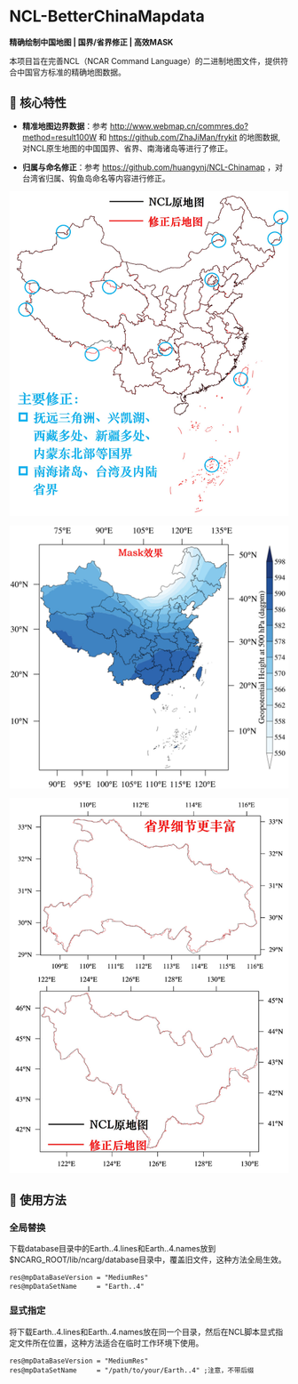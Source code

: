 # NCL-BetterChinaMapdata

**精确绘制中国地图 | 国界/省界修正 | 高效MASK**



本项目旨在完善NCL（NCAR Command Language）的二进制地图文件，提供符合中国官方标准的精确地图数据。

## 🌟 核心特性
- ​**精准地图边界数据**：参考 http://www.webmap.cn/commres.do?method=result100W 和 https://github.com/ZhaJiMan/frykit 的地图数据, 对NCL原生地图的中国国界、省界、南海诸岛等进行了修正。

- ​**归属与命名修正**：参考 https://github.com/huangynj/NCL-Chinamap ，对台湾省归属、钩鱼岛命名等内容进行修正。

![效果对比图](figs/pic0.jpg)


![效果对比图](figs/pic1.jpg)

![省界更多的细节](figs/pic2.jpg)

## 🚀 使用方法

### 全局替换
下载database目录中的Earth..4.lines和Earth..4.names放到$NCARG_ROOT/lib/ncarg/database目录中，覆盖旧文件，这种方法全局生效。
```ncl
res@mpDataBaseVersion = "MediumRes" 
res@mpDataSetName     = "Earth..4"
```

### 显式指定
将下载Earth..4.lines和Earth..4.names放在同一个目录，然后在NCL脚本显式指定文件所在位置，这种方法适合在临时工作环境下使用。
```ncl
res@mpDataBaseVersion = "MediumRes" 
res@mpDataSetName     = "/path/to/your/Earth..4" ;注意，不带后缀
```

